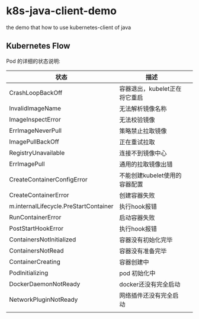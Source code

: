 # k8s-java-client-demo
the demo that how to use kubernetes-client of java

## Kubernetes Flow
[](https://github.com/SingleTigger/k8s-java-client-demo/blob/master/Kubernetes%20Cluster.png)


Pod 的详细的状态说明:

| 状态                                  | 描述                          |      |
| ------------------------------------- | ----------------------------- | ---- |
| CrashLoopBackOff                      | 容器退出，kubelet正在将它重启 |      |
| InvalidImageName                      | 无法解析镜像名称              |      |
| ImageInspectError                     | 无法校验镜像                  |      |
| ErrImageNeverPull                     | 策略禁止拉取镜像              |      |
| ImagePullBackOff                      | 正在重试拉取                  |      |
| RegistryUnavailable                   | 连接不到镜像中心              |      |
| ErrImagePull                          | 通用的拉取镜像出错            |      |
| CreateContainerConfigError            | 不能创建kubelet使用的容器配置 |      |
| CreateContainerError                  | 创建容器失败                  |      |
| m.internalLifecycle.PreStartContainer | 执行hook报错                  |      |
| RunContainerError                     | 启动容器失败                  |      |
| PostStartHookError                    | 执行hook报错                  |      |
| ContainersNotInitialized              | 容器没有初始化完毕            |      |
| ContainersNotRead                     | 容器没有准备完毕              |      |
| ContainerCreating                     | 容器创建中                    |      |
| PodInitializing                       | pod 初始化中                  |      |
| DockerDaemonNotReady                  | docker还没有完全启动          |      |
| NetworkPluginNotReady                 | 网络插件还没有完全启动        |      |
|                                       |                               |      |